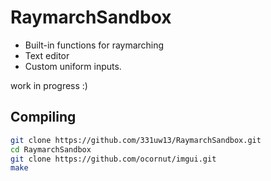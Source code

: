 # RaymarchSandbox
* Built-in functions for raymarching
* Text editor
* Custom uniform inputs.

work in progress :)

## Compiling
```bash
git clone https://github.com/331uw13/RaymarchSandbox.git
cd RaymarchSandbox
git clone https://github.com/ocornut/imgui.git
make
```
